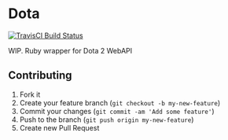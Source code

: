 # Dota

[![TravisCI Build Status](https://secure.travis-ci.org/nashby/dota.png?branch=master)](http://travis-ci.org/nashby/dota)

WIP. Ruby wrapper for Dota 2 WebAPI

## Contributing

1. Fork it
2. Create your feature branch (`git checkout -b my-new-feature`)
3. Commit your changes (`git commit -am 'Add some feature'`)
4. Push to the branch (`git push origin my-new-feature`)
5. Create new Pull Request
